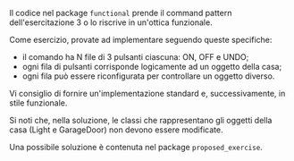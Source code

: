 Il codice nel package `functional` prende il command pattern dell'esercitazione 3 o lo riscrive in un'ottica funzionale.

Come esercizio, provate ad implementare seguendo queste specifiche:

 * il comando ha N file di 3 pulsanti ciascuna: ON, OFF e UNDO;
 * ogni fila di pulsanti corrisponde logicamente ad un oggetto della casa;
 * ogni fila può essere riconfigurata per controllare un oggetto diverso.

Vi consiglio di fornire un'implementazione standard e, successivamente, in stile funzionale.

Si noti che, nella soluzione, le classi che rappresentano gli oggetti della casa (Light e GarageDoor) non devono
essere modificate.

Una possibile soluzione è contenuta nel package `proposed_exercise`.
